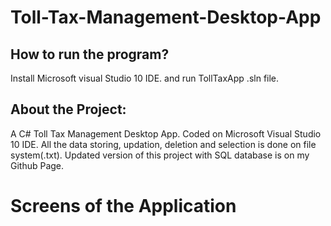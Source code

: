 # Toll-Tax-Management-Desktop-App
## How to run the program?
Install Microsoft visual Studio 10 IDE. and run TollTaxApp .sln file. 
## About the Project:
A C# Toll Tax Management Desktop App. Coded on Microsoft Visual Studio 10 IDE. All the data storing, updation, deletion and selection is done on file  system(.txt). Updated version of this project with SQL database is on my Github Page.  
# Screens of the Application
